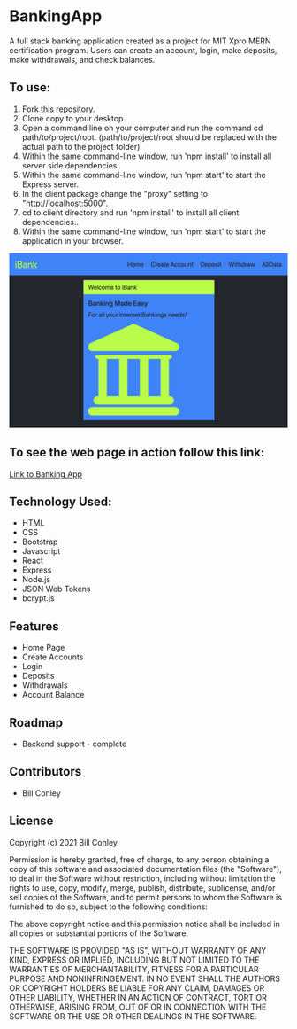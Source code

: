 # BankingApp
A full stack banking application created as a project for MIT Xpro MERN certification program. Users can create an account, login, make deposits, make withdrawals, and check balances.
<h2>To use:</h2>
<ol>
<li>Fork this repository.</li>
<li>Clone copy to your desktop.</li>
<li>Open a command line on your computer and run the command cd path/to/project/root. (path/to/project/root should be replaced with the actual path to the project folder)</li>
<li>Within the same command-line window, run 'npm install' to install all server side dependencies.</li>
<li>Within the same command-line window, run 'npm start' to start the Express server.</li>
<li>In the client package change the "proxy" setting to "http://localhost:5000".</li>
<li>cd to client directory and run 'npm install' to install all client dependencies..</li>
<li>Within the same command-line window, run 'npm start' to start the application in your browser.</li>
  </ol>
  <img src="./ibank.png"/>
<h2>To see the web page in action follow this link:</h2>
<a href="https://william-conleyfullstackbanking.herokuapp.com/">Link to Banking App</a>
<h2>Technology Used:</h2>
<ul>
<li>HTML</li>
<li>CSS</li>
<li>Bootstrap</li>
<li>Javascript</li>
<li>React</li>
<li>Express</li>
<li>Node.js</li>
<li>JSON Web Tokens</li>
<li>bcrypt.js</li>
</ul>
<h2>Features</h2>
<ul>
<li>Home Page</li>
<li>Create Accounts</li>
<li>Login</li>
<li>Deposits</li>
<li>Withdrawals</li>
<li>Account Balance</li>
</ul>
<h2>Roadmap</h2>
<ul>
<li>Backend support - complete</li>
</ul>
<h2>Contributors</h2>
<ul>
  <li>Bill Conley</li>
 </ul>
<h2>License</h2>
<p>Copyright (c) 2021 Bill Conley</p>
<p>Permission is hereby granted, free of charge, to any person obtaining a copy
of this software and associated documentation files (the "Software"), to deal
in the Software without restriction, including without limitation the rights
to use, copy, modify, merge, publish, distribute, sublicense, and/or sell
copies of the Software, and to permit persons to whom the Software is
furnished to do so, subject to the following conditions:</p>
<p>The above copyright notice and this permission notice shall be included in all
copies or substantial portions of the Software. </p>
<p>THE SOFTWARE IS PROVIDED "AS IS", WITHOUT WARRANTY OF ANY KIND, EXPRESS OR
IMPLIED, INCLUDING BUT NOT LIMITED TO THE WARRANTIES OF MERCHANTABILITY,
FITNESS FOR A PARTICULAR PURPOSE AND NONINFRINGEMENT. IN NO EVENT SHALL THE
AUTHORS OR COPYRIGHT HOLDERS BE LIABLE FOR ANY CLAIM, DAMAGES OR OTHER
LIABILITY, WHETHER IN AN ACTION OF CONTRACT, TORT OR OTHERWISE, ARISING FROM,
OUT OF OR IN CONNECTION WITH THE SOFTWARE OR THE USE OR OTHER DEALINGS IN THE
SOFTWARE.</p>
